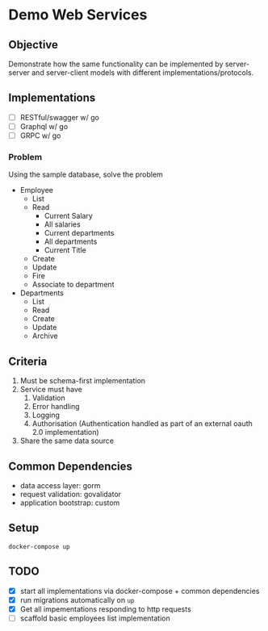 # Demo Web Services

## Objective

Demonstrate how the same functionality can be implemented by server-server and server-client models with different implementations/protocols.

## Implementations

- [ ] RESTful/swagger w/ go
- [ ] Graphql w/ go
- [ ] GRPC w/ go

### Problem

Using the sample database, solve the problem

- Employee
  - List
  - Read
    - Current Salary
    - All salaries
    - Current departments
    - All departments
    - Current Title
  - Create
  - Update
  - Fire
  - Associate to department
- Departments
  - List
  - Read
  - Create
  - Update
  - Archive
  


## Criteria

1. Must be schema-first implementation
2. Service must have
   1. Validation
   2. Error handling
   3. Logging
   4. Authorisation (Authentication handled as part of an external oauth 2.0 implementation)
3. Share the same data source

## Common Dependencies
- data access layer: gorm
- request validation: govalidator
- application bootstrap: custom

## Setup

`docker-compose up`

## TODO

- [x] start all implementations via docker-compose + common dependencies
- [x] run migrations automatically on `up`
- [x] Get all impementations responding to http requests
- [ ] scaffold basic employees list implementation

